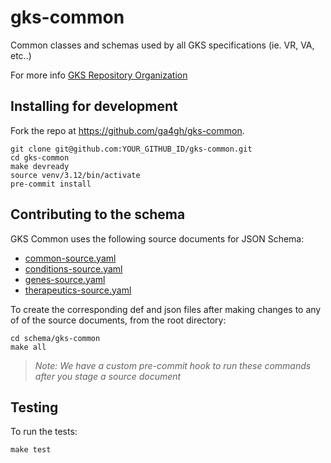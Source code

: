 # gks-common

Common classes and schemas used by all GKS specifications (ie. VR, VA, etc..)

For more info
[GKS Repository Organization](https://docs.google.com/document/d/16SrjqPJ1ct_z8OK6kNcu3KO1ia6LAyVriSbuDLXRAI8/edit)

## Installing for development

Fork the repo at <https://github.com/ga4gh/gks-common>.

    git clone git@github.com:YOUR_GITHUB_ID/gks-common.git
    cd gks-common
    make devready
    source venv/3.12/bin/activate
    pre-commit install

## Contributing to the schema

GKS Common uses the following source documents for JSON Schema:

* [common-source.yaml](./schema/gks-common/common-source.yaml)
* [conditions-source.yaml](./schema/gks-common/conditions-source.yaml)
* [genes-source.yaml](./schema/gks-common/genes-source.yaml)
* [therapeutics-source.yaml](./schema/gks-common/therapeutics-source.yaml)

To create the corresponding def and json files after making changes to any of of the
source documents, from the root directory:

    cd schema/gks-common
    make all

> _Note: We have a custom pre-commit hook to run these commands after you stage a source
> document_

## Testing

To run the tests:

    make test
